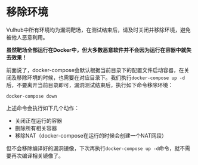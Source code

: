 # 移除环境

Vulhub中所有环境均为漏洞靶场，在测试结束后，请及时关闭并移除环境，避免被他人恶意利用。

**虽然靶场全部运行在Docker中，但大多数恶意软件并不会因为运行在容器中就失去效果！**

前面说了，docker-compose会默认根据当前目录下的配置文件启动容器，在关闭及移除环境的时候，也需要在对应目录下。我们执行`docker-compose up -d`后，不要离开当前目录即可，漏洞测试结束后，执行如下命令移除环境：

```
docker-compose down
```

上述命令会执行如下几个动作：

- 关闭正在运行的容器
- 删除所有相关容器
- 移除NAT（docker-compose在运行的时候会创建一个NAT网段）

但不会移除编译好的漏洞镜像，下次再执行`docker-compose up -d`命令，就不需要再次编译相关镜像了。